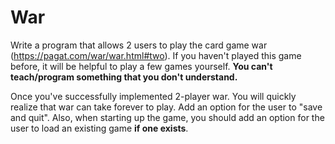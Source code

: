 # War

Write a program that allows 2 users to play the card game war
(https://pagat.com/war/war.html#two). If you haven't played this game before,
it will be helpful to play a few games yourself. **You can't teach/program something
that you don't understand.**

Once you've successfully implemented 2-player war. You will quickly realize that
war can take forever to play. Add an option for the user to "save and quit".
Also, when starting up the game, you should add an option for the user to
load an existing game **if one exists**.
